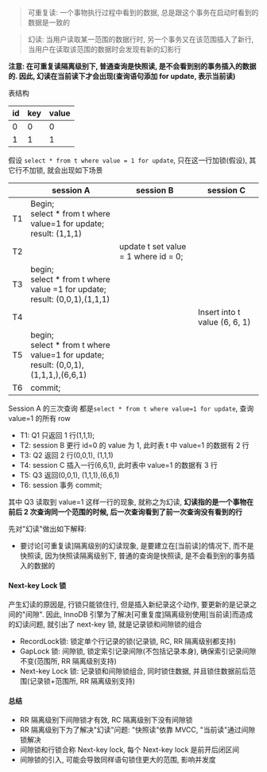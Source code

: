 >   可重复读: 一个事物执行过程中看到的数据, 总是跟这个事务在启动时看到的数据是一致的

>   幻读: 当用户读取某一范围的数据行时, 另一个事务又在该范围插入了新行, 当用户在读取该范围的数据时会发现有新的幻影行

**注意: 在可重复读隔离级别下, 普通查询是快照读, 是不会看到别的事务插入的数据的. 因此, 幻读在当前读下才会出现(查询语句添加 for update, 表示当前读)**

表结构

| id   | key  | value |
| ---- | ---- | ----- |
| 0    | 0    | 0     |
| 1    | 1    | 1     |

假设 `select * from t where value = 1 for update`, 只在这一行加锁(假设), 其它行不加锁, 就会出现如下场景

|      | session A                                                    | session B                            | session C                     |
| ---- | ------------------------------------------------------------ | ------------------------------------ | ----------------------------- |
| T1   | Begin;<br> select * from t where value=1 for update;<br>result: (1,1,1) |                                      |                               |
| T2   |                                                              | update t set value = 1 where id = 0; |                               |
| T3   | begin;<br>select * from t where value =1 for update; <br>result: (0,0,1),(1,1,1) |                                      |                               |
| T4   |                                                              |                                      | Insert into t value (6, 6, 1) |
| T5   | begin;<br>select * from t where value=1 for update; <br>result: (0,0,1),(1,1,1,),(6,6,1) |                                      |                               |
| T6   | commit;                                                      |                                      |                               |

Session A 的三次查询 都是`select * from t where value=1 for update`, 查询 value=1 的所有 row

-   T1: Q1 只返回 1 行(1,1,1);
-   T2: session B 更行 id=0 的 value 为 1, 此时表 t 中 value=1 的数据有 2 行
-   T3: Q2 返回 2 行(0,0,1), (1,1,1)
-   T4: session C 插入一行(6,6,1), 此时表中 value=1 的数据有 3 行
-   T5: Q3 返回(0,0,1), (1,1,1),(6,6,1)
-   T6: session 事务 commit;

其中 Q3 读取到 value=1 这样一行的现象, 就称之为幻读, **幻读指的是一个事物在前后 2 次查询同一个范围的时候, 后一次查询看到了前一次查询没有看到的行**

先对"幻读"做出如下解释:

-   要讨论[可重复读]隔离级别的幻读现象, 是要建立在[当前读]的情况下, 而不是快照读, 因为快照读隔离级别下, 普通的查询是快照读, 是不会看到别的事务插入的数据的



#### Next-key Lock 锁

产生幻读的原因是, 行锁只能锁住行, 但是插入新纪录这个动作, 要更新的是记录之间的"间隙". 因此, InnoDB 引擎为了解决[可重复度]隔离级别使用[当前读]而造成的幻读问题, 就引出了 next-key 锁, 就是记录锁和间隙锁的组合

-   RecordLock锁: 锁定单个行记录的锁(记录锁, RC, RR 隔离级别都支持)
-   GapLock 锁: 间隙锁, 锁定索引记录间隙(不包括记录本身), 确保索引记录间隙不变(范围所, RR 隔离级别支持)
-   Next-key Lock 锁: 记录锁和间隙锁组合, 同时锁住数据, 并且锁住数据前后范围(记录锁+范围所, RR 隔离级别支持)



#### 总结

-   RR 隔离级别下间隙锁才有效, RC 隔离级别下没有间隙锁
-   RR 隔离级别下为了解决"幻读"问题: "快照读"依靠 MVCC, "当前读"通过间隙锁解决
-   间隙锁和行锁合称 Next-key lock, 每个 Next-key lock 是前开后闭区间
-   间隙锁的引入, 可能会导致同样语句锁住更大的范围, 影响并发度